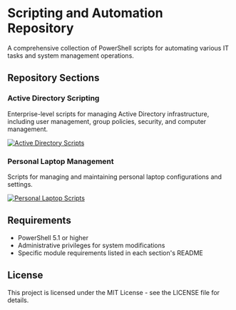 # Scripting and Automation Repository

A comprehensive collection of PowerShell scripts for automating various IT tasks and system management operations.

## Repository Sections

### Active Directory Scripting
Enterprise-level scripts for managing Active Directory infrastructure, including user management, group policies, security, and computer management.

[![Active Directory Scripts](https://img.shields.io/badge/📁_Active_Directory_Scripts-4169E1?style=for-the-badge)](https://github.com/KendallTapani/Scripting-and-Automation/tree/main/Active-Directory-Scripting)

### Personal Laptop Management
Scripts for managing and maintaining personal laptop configurations and settings.

[![Personal Laptop Scripts](https://img.shields.io/badge/📁_Personal_Laptop_Scripts-40B982?style=for-the-badge)](https://github.com/KendallTapani/Scripting-and-Automation/tree/main/Personal%20Laptop)

## Requirements
- PowerShell 5.1 or higher
- Administrative privileges for system modifications
- Specific module requirements listed in each section's README

## License
This project is licensed under the MIT License - see the LICENSE file for details.
